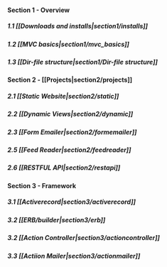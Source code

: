 #### Section 1 - Overview
##### 1.1 [[Downloads and installs|section1/installs]]
##### 1.2 [[MVC basics|section1/mvc_basics]]
##### 1.3 [[Dir-file structure|section1/Dir-file structure]]

#### Section 2 - [[Projects|section2/projects]]
##### 2.1 [[Static Website|section2/static]]
##### 2.2 [[Dynamic Views|section2/dynamic]]
##### 2.3 [[Form Emailer|section2/formemailer]]
##### 2.5 [[Feed Reader|section2/feedreader]]
##### 2.6 [[RESTFUL API|section2/restapi]]

#### Section 3 - Framework
##### 3.1 [[Activerecord|section3/activerecord]]
##### 3.2 [[ERB/builder|section3/erb]]
##### 3.2 [[Action Controller|section3/actioncontroller]]
##### 3.3 [[Actiion Mailer|section3/actionmailer]]


